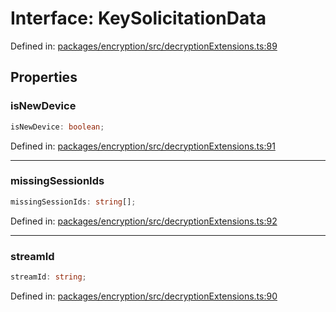 # Interface: KeySolicitationData

Defined in: [packages/encryption/src/decryptionExtensions.ts:89](https://github.com/towns-protocol/towns/blob/0db1fd0ac7258e8db8cedfb6183e8eade8284fa1/packages/encryption/src/decryptionExtensions.ts#L89)

## Properties

### isNewDevice

```ts
isNewDevice: boolean;
```

Defined in: [packages/encryption/src/decryptionExtensions.ts:91](https://github.com/towns-protocol/towns/blob/0db1fd0ac7258e8db8cedfb6183e8eade8284fa1/packages/encryption/src/decryptionExtensions.ts#L91)

***

### missingSessionIds

```ts
missingSessionIds: string[];
```

Defined in: [packages/encryption/src/decryptionExtensions.ts:92](https://github.com/towns-protocol/towns/blob/0db1fd0ac7258e8db8cedfb6183e8eade8284fa1/packages/encryption/src/decryptionExtensions.ts#L92)

***

### streamId

```ts
streamId: string;
```

Defined in: [packages/encryption/src/decryptionExtensions.ts:90](https://github.com/towns-protocol/towns/blob/0db1fd0ac7258e8db8cedfb6183e8eade8284fa1/packages/encryption/src/decryptionExtensions.ts#L90)
